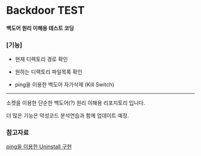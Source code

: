 # Backdoor TEST

#### 백도어 원리 이해용 테스트 코딩

### [기능]

* 현재 디렉토리 경로 확인

* 원하는 디렉토리 파일목록 확인

* ping을 이용한 백도어 자가삭제 (Kill Switch)

---

소켓을 이용한 단순한 백도어(?) 원리 이해용 리포지토리 입니다.

더 많은 기능은 악성코드 분석연습과 함께 업데이트 예정.


### 참고자료

[ping을 이용한 Uninstall 구현](https://stackoverflow.com/questions/3457040/how-to-write-a-program-in-c-such-that-it-will-delete-itself-after-execution)